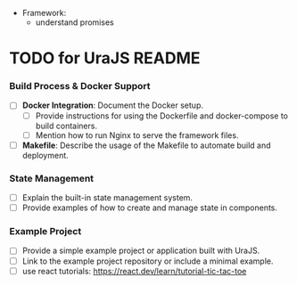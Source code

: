 + Framework:
    + understand promises

# TODO for UraJS README


### Build Process & Docker Support
- [ ] **Docker Integration**: Document the Docker setup.
  - [ ] Provide instructions for using the Dockerfile and docker-compose to build containers.
  - [ ] Mention how to run Nginx to serve the framework files.
- [ ] **Makefile**: Describe the usage of the Makefile to automate build and deployment.

### State Management
- [ ] Explain the built-in state management system.
- [ ] Provide examples of how to create and manage state in components.

### Example Project
- [ ] Provide a simple example project or application built with UraJS.
- [ ] Link to the example project repository or include a minimal example.
- [ ] use react tutorials: https://react.dev/learn/tutorial-tic-tac-toe
